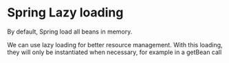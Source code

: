 # Spring Lazy loading

By default, Spring load all beans in memory.

We can use lazy loading for better resource management. With this loading, they will only be instantiated when necessary, for example in a getBean call